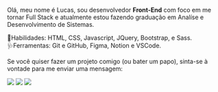 <p align="left">
Olá, meu nome é Lucas, sou desenvolvedor <strong>Front-End</strong> com foco em me tornar Full Stack e atualmente estou fazendo graduação em Analíse e Desenvolvimento de Sistemas.
</p>

<p align="left">
🎯Habilidades: HTML, CSS, Javascript, JQuery, Bootstrap, e Sass. <br>
🩺Ferramentas: Git e GitHub, Figma, Notion e VSCode.
</p>

<p align="left">Se você quiser fazer um projeto comigo (ou bater um papo), sinta-se à vontade para me enviar uma mensagem:<br></p> 
<p align="left">
  <a href="https://www.instagram.com/lucasfelipeluz/" alt="Instagram" target="_blank">
  <img src="https://img.shields.io/badge/-Instagram-DF0174?style=for-the-badge&logo=instagram&logoColor=white&link=https://www.instagram.com/lucasfelipeluz/"/></a>

  <a href="https://t.me/lucasfelipeluz" alt="Telegram" target="_blank">
  <img src="https://img.shields.io/badge/-Telegram-3b5998?style=for-the-badge&logo=telegram&logoColor=white&link=https://t.me/lucasfelipeluz"/></a>
  
  <a href="https://www.linkedin.com/in/lucasfelipeluz" alt="Linkedin" target="_blank">
  <img src="https://img.shields.io/badge/-Linkedin-0e76a8?style=for-the-badge&logo=Linkedin&logoColor=white&link=https://www.linkedin.com/in/lucasfelipeluz" /></a>
</p> 
